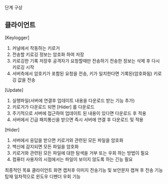 단계 구상

 클라이언트
- 
[Keylogger]
1. 커널에서 작동하는 키로거
2. 전송할 키로깅 정보는 암호화 하여 저장
3. 키로깅한 기록 저장후 공격자가 요청할때만 전송하기 전송한 정보는 삭제 후 다시 키로깅 시작
4. 서버측에서 암호키가 포함된 요청을 전송, 키가 일치한다면 기록된(암호화됨) 키로깅 값을 전송

[Update]
1. 실행파일(서버에 연결후 업데이트 내용을 다운로드 받는 기능 추가)
2. 키로거가 다운로드 되면 [Hider] 를 다운로드
3. 주기적으로 서버에 접근하여 업데이트 된 내용이 있다면 다운로드 후 적용
4. 서버에서 긴급 패치통신을 받으면 즉시 서버에 연결 후 다운로드 및 적용


[Hider]
1. 서버에서 응답을 받으면 키로거와 관련된 모든 파일을 암호화
2. 백신에 감지되면 모든 파일을 암호화
3. 키로거와 관련된 모든 파일에 대한 탐색을 거부 또는 우회 하는 방법이 필요
4. 컴퓨터 사용자의 시점에서는 파일이 보이지 않도록 하는 긴능 필요


최종적인 목표
클라이언트 화면 캡처후 이미지 전송기능 및 보안문자 캡쳐 후 전송 기능 탑재 
일차적으로 윈도우 디펜더 우회 기능 
